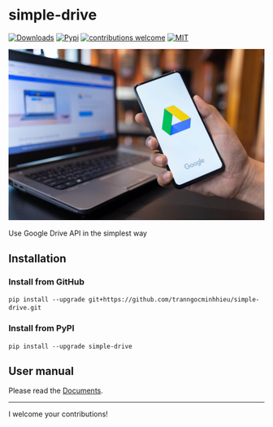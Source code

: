 # simple-drive
[![Downloads](https://img.shields.io/pypi/dm/simple-drive)](https://pypi.org/project/simple-drive)
[![Pypi](https://img.shields.io/pypi/v/simple-drive?label=pip&logo=PyPI&logoColor=white)](https://pypi.org/project/simple-drive)
[![contributions welcome](https://img.shields.io/badge/contributions-welcome-brightgreen.svg)](https://github.com/tranngocminhhieu/simple-drive/issues)
[![MIT](https://img.shields.io/github/license/tranngocminhhieu/simple-drive)](https://github.com/tranngocminhhieu/simple-drive/blob/main/LICENSE)

![simple-drive.jpg](https://raw.githubusercontent.com/tranngocminhhieu/simple-drive/main/docs/simple-drive.jpg)

Use Google Drive API in the simplest way

## Installation
### Install from GitHub
```shell
pip install --upgrade git+https://github.com/tranngocminhhieu/simple-drive.git
```
### Install from PyPI
```shell
pip install --upgrade simple-drive
```

##  User manual

Please read the [Documents](https://tranngocminhhieu.gitbook.io/simple-drive).

---

I welcome your contributions!